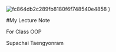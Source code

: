 ![fc864db2c289fb8180f6f748540e4858](https://github.com/SupachaiTaengyonram/SupachaiTaengyonram.github.io/assets/159877866/df895340-f45e-4ffc-ad76-380c5fb77cf5)
)

#My Lecture Note

For Class OOP

Supachai Taengyonram
